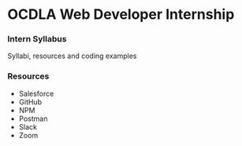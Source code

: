 

# OCDLA Web Developer Internship

### Intern Syllabus
Syllabi, resources and coding examples




### Resources
* Salesforce
* GitHub
* NPM
* Postman
* Slack
* Zoom

